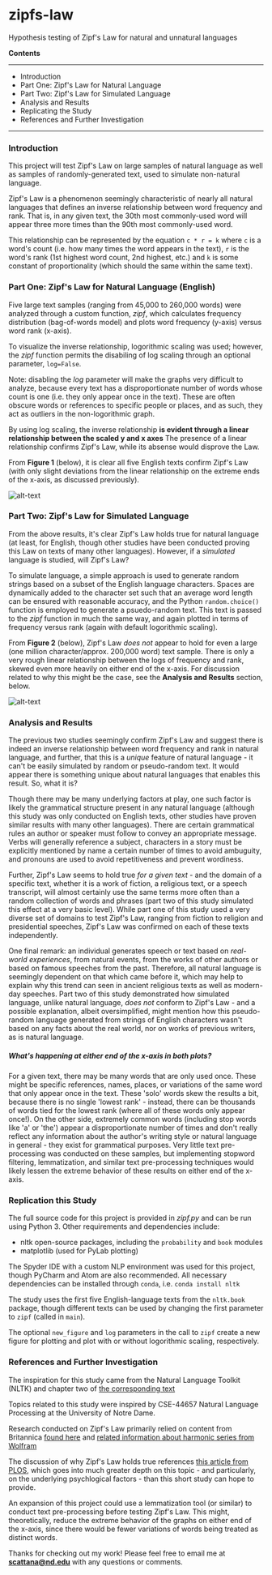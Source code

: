 # zipfs-law
Hypothesis testing of Zipf's Law for natural and unnatural languages



**Contents**

_____

* Introduction
* Part One: Zipf's Law for Natural Language
* Part Two: Zipf's Law for Simulated Language
* Analysis and Results
* Replicating the Study
* References and Further Investigation

_____



### Introduction

This project will test Zipf's Law on large samples of natural language as well
as samples of randomly-generated text, used to simulate non-natural language.

Zipf's Law is a phenomenon seemingly characteristic of nearly all natural
languages that defines an inverse relationship between word frequency and rank. 
That is, in any given text, the 30th most commonly-used word will appear
three more times than the 90th most commonly-used word.

This relationship can be represented by the equation ``c * r = k`` where ``c`` is
a word's count (i.e. how many times the word appears in the text), ``r`` is the
word's rank (1st highest word count, 2nd highest, etc.) and ``k`` is some constant
of proportionality (which should the same within the same text).



### Part One: Zipf's Law for Natural Language (English)

Five large text samples (ranging from 45,000 to 260,000 words) were analyzed
through a custom function, _zipf_, which calculates frequency distribution
(bag-of-words model) and plots word frequency (y-axis) versus word rank (x-axis).

To visualize the inverse relationship, logorithmic scaling was used; however,
the _zipf_ function permits the disabiling of log scaling through an optional parameter, `log=False`.

Note: disabling the _log_ parameter will make the graphs very
difficult to analyze, because every text has a disproportionate number of words
whose count is one (i.e. they only appear once in the text). These are often obscure
words or references to specific people or places, and as such, they act as outliers
in the non-logorithmic graph. 

By using log scaling, the inverse relationship **is evident through a linear relationship between the scaled y and x axes**
The presence of a linear relationship confirms Zipf's Law, while its absense would disprove the Law.

From **Figure 1** (below), it is clear all five English texts confirm Zipf's Law
(with only slight deviations from the linear relationship on the extreme ends of
the x-axis, as discussed previously).

![alt-text](https://github.com/scattana/zipfs-law/blob/master/fig1.png "Figure 1: Zipf's Law for Natural Language Samples")

### Part Two: Zipf's Law for Simulated Language

From the above results, it's clear Zipf's Law holds true for natural language
(at least, for English, though other studies have been conducted proving this Law
on texts of many other languages). However, if a _simulated_ language is studied,
will Zipf's Law?

To simulate language, a simple approach is used to generate random strings based
on a subset of the English language characters. Spaces are dynamically added to the
character set such that an average word length can be ensured with reasonable accuracy,
and the Python `random.choice()` function is employed to generate a psuedo-random
text. This text is passed to the _zipf_ function in much the same way, and again
plotted in terms of frequency versus rank (again with default logorithmic scaling).

From **Figure 2** (below), Zipf's Law _does not_ appear to hold for even a large
(one million character/approx. 200,000 word) text sample. There is only a very rough
linear relationship between the logs of frequency and rank, skewed even more heavily
on either end of the x-axis. For discussion related to why this might be the case,
see the **Analysis and Results** section, below.

![alt-text](https://github.com/scattana/zipfs-law/blob/master/fig2.png "Figure 2: Zipf's Law for Simulated Language Samples")

### Analysis and Results

The previous two studies seemingly confirm Zipf's Law and suggest there is indeed
an inverse relationship between word frequency and rank in natural language, and further,
that this is a _unique_ feature of natural language - it can't be easily simulated by
random or pseudo-random text. It would appear there is something unique about natural
languages that enables this result. So, what it is?

Though there may be many underlying factors at play, one such factor is likely the
grammatical structure present in any natural language (although this study was only conducted
on English texts, other studies have proven similar results with many other languages). There
are certain grammatical rules an author or speaker must follow to convey an appropriate message.
Verbs will generally reference a subject, characters in a story must be explicitly mentioned
by name a certain number of times to avoid ambuguity, and pronouns are used to avoid repetitiveness
and prevent wordiness. 

Further, Zipf's Law seems to hold true _for a given text_ - and the domain of a specific text,
whether it is a work of fiction, a religious text, or a speech transcript, will almost certainly
use the same terms more often than a random collection of words and phrases (part two of this study
simulated this effect at a very basic level). While part one of this study used a very diverse set
of domains to test Zipf's Law, ranging from fiction to religion and presidential speeches, Zipf's
Law was confirmed on each of these texts independently.

One final remark: an individual generates speech or text based on _real-world experiences_, from
natural events, from the works of other authors or based on famous speeches from the past. Therefore,
all natural language is seemingly dependent on that which came before it, which may help to explain
why this trend can seen in ancient religious texts as well as modern-day speeches.
Part two of this study demonstrated how simulated language, unlike natural language, _does not_
conform to Zipf's Law - and a possible explanation, albeit oversimplified, might mention how
this pseudo-random language generated from strings of English characters wasn't based on any
facts about the real world, nor on works of previous writers, as is natural language.

##### What's happening at either end of the x-axis in both plots?

For a given text, there may be many words that are only used once. These might be
specific references, names, places, or variations of the same word that only appear
once in the text. These 'solo' words skew the results a bit, because there is no single
'lowest rank' - instead, there can be thousands of words tied for the lowest rank
(where all of these words only appear once!). On the other side, extremely common
words (including stop words like 'a' or 'the') appear a disproportionate number of times
and don't really reflect any information about the author's writing style or natural
language in general - they exist for grammatical purposes. Very little text pre-processing
was conducted on these samples, but implementing stopword filtering, lemmatization,
and similar text pre-processing techniques would likely lessen the extreme behavior of
these results on either end of the x-axis.


### Replication this Study

The full source code for this project is provided in _zipf.py_ and can be run
using Python 3. Other requirements and dependencies include:
* nltk open-source packages, including the `probability` and `book` modules
* matplotlib (used for PyLab plotting)

The Spyder IDE with a custom NLP environment was used for this project, though
PyCharm and Atom are also recommended. All necessary dependencies can be installed
through `conda`, i.e. `conda install nltk`

The study uses the first five English-language texts from the `nltk.book` package,
though different texts can be used by changing the first parameter to `zipf` (called
in `main`).

The optional `new_figure` and `log` parameters in the call to `zipf` create a new figure
for plotting and plot with or without logorithmic scaling, respectively.


### References and Further Investigation

The inspiration for this study came from the Natural Language Toolkit (NLTK) and 
chapter two of [the corresponding text](https://www.nltk.org/book)

Topics related to this study were inspired by CSE-44657 Natural Language Processing
at the University of Notre Dame.

Research conducted on Zipf's Law primarily relied on content from Britannica
[found here](https://www.britannica.com/topic/Zipfs-law) and [related information
about harmonic series from Wolfram](http://mathworld.wolfram.com/ZipfsLaw.html)

The discussion of why Zipf's Law holds true references [this article from PLOS](https://journals.plos.org/ploscompbiol/article?id=10.1371/journal.pcbi.1005110),
which goes into much greater depth on this topic - and particularly, on the underlying psychlogical factors - than this short study
can hope to provide.

An expansion of this project could use a lemmatization tool (or similar) to conduct
text pre-processing before testing Zipf's Law. This might, theoretically, reduce
the extreme behavior of the graphs on either end of the x-axis, since there would be
fewer variations of words being treated as distinct words.

Thanks for checking out my work! Please feel free to email me at **scattana@nd.edu** with any questions
or comments.



